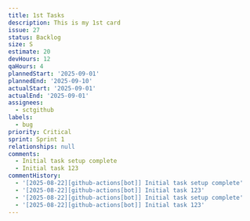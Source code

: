 ```yaml
---
title: 1st Tasks
description: This is my 1st card
issue: 27
status: Backlog
size: S
estimate: 20
devHours: 12
qaHours: 4
plannedStart: '2025-09-01'
plannedEnd: '2025-09-10'
actualStart: '2025-09-01'
actualEnd: '2025-09-01'
assignees:
  - sctgithub
labels:
  - bug
priority: Critical
sprint: Sprint 1
relationships: null
comments:
  - Initial task setup complete
  - Initial task 123
commentHistory:
  - '[2025-08-22][github-actions[bot]] Initial task setup complete'
  - '[2025-08-22][github-actions[bot]] Initial task 123'
  - '[2025-08-22][github-actions[bot]] Initial task setup complete'
  - '[2025-08-22][github-actions[bot]] Initial task 123'
---
```


